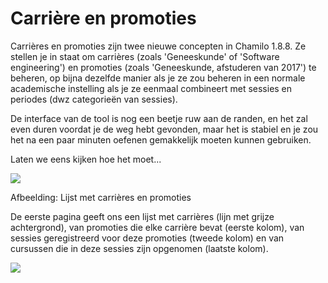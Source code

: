 # Carrière en promoties

Carrières en promoties zijn twee nieuwe concepten in Chamilo 1.8.8. Ze stellen je in staat om carrières (zoals 'Geneeskunde' of 'Software engineering') en promoties (zoals 'Geneeskunde, afstuderen van 2017') te beheren, op bijna dezelfde manier als je ze zou beheren in een normale academische instelling als je ze eenmaal combineert met sessies en periodes (dwz categorieën van sessies).

De interface van de tool is nog een beetje ruw aan de randen, en het zal even duren voordat je de weg hebt gevonden, maar het is stabiel en je zou het na een paar minuten oefenen gemakkelijk moeten kunnen gebruiken.

Laten we eens kijken hoe het moet...

![](../../../.gitbook/assets/graficos86%20%281%29.png)
 
 
Afbeelding: Lijst met carrières en promoties

De eerste pagina geeft ons een lijst met carrières (lijn met grijze achtergrond), van promoties die elke carrière bevat (eerste kolom), van sessies geregistreerd voor deze promoties (tweede kolom) en van cursussen die in deze sessies zijn opgenomen (laatste kolom).

![](../../../.gitbook/assets/graficos86%20%285%29.png)
